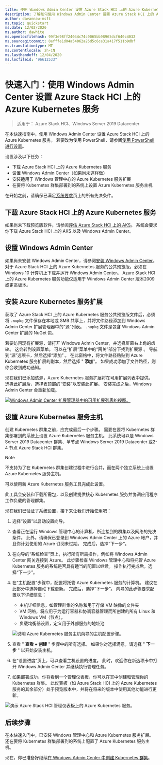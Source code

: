 ```yaml
---
title: 使用 Windows Admin Center 设置 Azure Stack HCI 上的 Azure Kubernetes 服务的快速入门
description: 了解如何使用 Windows Admin Center 设置 Azure Stack HCI 上的 Azure Kubernetes 服务
author: davannaw-msft
ms.topic: quickstart
ms.date: 12/02/2020
ms.author: dawhite
ms.openlocfilehash: 99f3e98ff24044c74c9065bb98965dcf640c4032
ms.sourcegitcommit: 0efffe1d04a54062a26d5c6ce31a417f511b9dbf
ms.translationtype: MT
ms.contentlocale: zh-CN
ms.lasthandoff: 12/04/2020
ms.locfileid: "96612533"
---
```

# <a name="quickstart-set-up-azure-kubernetes-service-on-azure-stack-hci-using-windows-admin-center"></a>快速入门：使用 Windows Admin Center 设置 Azure Stack HCI 上的 Azure Kubernetes 服务

> 适用于： Azure Stack HCI、Windows Server 2019 Datacenter

在本快速指南中，使用 Windows Admin Center 设置 Azure Stack HCI 上的 Azure Kubernetes 服务。 若要改为使用 PowerShell，请参阅[使用 PowerShell 进行设置](setup-powershell.md)。

设置涉及以下任务：

* 下载 Azure Stack HCI 上的 Azure Kubernetes 服务
* 设置 Windows Admin Center（如果尚未这样做）
* 安装适用于 Windows 管理中心的 Azure Kubernetes 服务扩展
* 在要将 Kubernetes 群集部署到的系统上设置 Azure Kubernetes 服务主机

在开始之前，请确保已满足[系统要求](.\system-requirements.md)页上的所有先决条件。

## <a name="download-azure-kubernetes-service-on-azure-stack-hci"></a>下载 Azure Stack HCI 上的 Azure Kubernetes 服务

如果尚未下载预览版软件，请参阅[评估 Azure Stack HCI 上的 AKS](https://aka.ms/AKS-HCI-Evaluate)。 系统会要求你下载 Azure Stack HCI 上的 AKS 以及 Windows Admin Center。

## <a name="setting-up-windows-admin-center"></a>设置 Windows Admin Center

如果尚未安装 Windows Admin Center，请参阅[安装 Windows Admin Center](/windows-server/manage/windows-admin-center/deploy/install)。 对于 Azure Stack HCI 上的 Azure Kubernetes 服务的公共预览版，必须在 Windows 10 计算机上下载并运行 Windows Admin Center。 Azure Stack HCI 上的 Azure Kubernetes 服务功能仅适用于 Windows Admin Center 版本2009 或更高版本。

## <a name="installing-the-azure-kubernetes-service-extension"></a>安装 Azure Kubernetes 服务扩展

获取了 Azure Stack HCI 上的 Azure Kubernetes 服务公共预览版文件后，必须将 `.nupkg` 文件保存在本地或 SMB 共享上，并将文件路径添加到 Windows Admin Center 扩展管理器中的“源”列表。 `.nupkg` 文件是包含 Windows Admin Center 扩展的 NuGet 包。

若要访问现有扩展源，请打开 Windows Admin Center，并选择屏幕右上角的齿轮。 这会转到设置菜单。 可以在“扩展”菜单中的“网关”部分下找到扩展源 。 导航到“源”选项卡，然后选择“添加” 。 在此窗格中，将文件路径粘贴到 Azure Kubernetes 服务扩展的副本，然后选择 " **添加**"。 如果成功添加了文件路径，则你会收到成功通知。 

现在我们已添加该源，Azure Kubernetes 服务扩展将在可用扩展列表中提供。 选择此扩展后，选择表顶部的“安装”以安装此扩展。 安装完成之后，Windows Admin Center 会重新加载。 

[ ![Windows Admin Center 扩展管理器中的可用扩展列表的视图。](.\media\setup\extension-manager.png) ](.\media\setup\extension-manager.png#lightbox)

## <a name="setting-up-an-azure-kubernetes-service-host"></a>设置 Azure Kubernetes 服务主机

创建 Kubernetes 群集之前，应完成最后一个步骤。 需要在要将 Kubernetes 群集部署到的系统上设置 Azure Kubernetes 服务主机。 此系统可以是 Windows Server 2019 Datacenter 群集、单节点 Windows Server 2019 Datacenter 或2-4 节点 Azure Stack HCI 群集。 

> [!NOTE] 
> 不支持为了在 Kubernetes 群集创建过程中进行合并，而在两个独立系统上设置 Azure Kubernetes 服务主机。 

可以使用新 Azure Kubernetes 服务工具完成此设置。 

此工具会安装和下载所需包，以及创建提供核心 Kubernetes 服务并协调应用程序工作负载的管理群集。 


现在我们已验证了系统设置，接下来让我们开始使用吧： 
1. 选择“设置”以启动设置向导。
2. 查看正在运行 Windows 管理中心的计算机、所连接到的群集以及网络的先决条件。 此外，请确保已登录到 Windows Admin Center 上的 Azure 帐户，并且你计划使用的 Azure 订阅未过期。 完成后，选择“下一步”。
3. 在向导的“系统检查”页上，执行所有所需操作，例如将 Windows Admin Center 网关连接到 Azure。 此步骤检查 Windows 管理中心和将托管 Azure Kubernetes 服务的系统是否具有适当的配置以继续。 操作执行完成后，选择“下一步”。
4. 在“主机配置”步骤中，配置将托管 Azure Kubernetes 服务的计算机。 建议在此部分中选择自动下载更新。 完成后，选择“下一步”。 向导的此步骤要求配置以下详细信息：
    * 主机详细信息，如管理群集的名称和用于存储 VM 映像的文件夹
    * VM 网络，将应用于为运行容器和协调容器管理而所创建的所有 Linux 和 Windows VM（节点）。 
    * 负载均衡器设置，定义用于外部服务的地址池

    ![说明 Azure Kubernetes 服务主机向导的主机配置步骤。](.\media\setup\host-configuration.png)

5. 查看 " **查看 + 创建** " 步骤中的所有选择。 如果你对选择满意，请选择 " **下一步** " 以开始安装主机。 
6. 在“设置进度”页上，可以查看主机设置的进度。 此时，欢迎你在新选项卡中打开 Windows Admin Center 并继续执行管理任务。 
7. 如果部署成功，你将看到一个管理仪表板，你可以在其中创建和管理你的 Kubernetes 群集。 此仪表板（如 Azure Stack HCI 上的 Azure Kubernetes 服务的其余部分）处于预览版本中，并将在将来的版本中使用其他功能进行更新。 
 
  ![演示 Azure Stack HCI 管理仪表板上的 Azure Kubernetes 服务。](.\media\setup\dashboard.png)
 
## <a name="next-steps"></a>后续步骤

在本快速入门中，已安装 Windows 管理中心和 Azure Kubernetes 服务扩展。 还在要将 Kubernetes 群集部署到的系统上配置了 Azure Kubernetes 服务主机。

现在，你已准备好继续[在 Windows Admin Center 中创建 Kubernetes 群集](create-kubernetes-cluster.md)。
